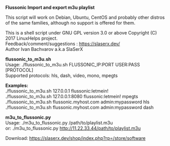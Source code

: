 <b>Flussonic Import and export m3u playlist</br></b>

This script will work on Debian, Ubuntu, CentOS and probably other distros
of the same families, although no support is offered for them. </br>

This is a shell script under GNU GPL version 3.0 or above
Copyright (C) 2017 LinuxHelps project.</br>
Feedback/comment/suggestions : https://slaserx.dev/</br>
Author Ivan Bachvarov a.k.a SlaSerX</br>


<b>flussonic_to_m3u.sh </br></b>
Usage: ./flussonic_to_m3u.sh FLUSSONIC_IP:PORT USER:PASS [PROTOCOL]</br>
Supported protocols: hls, dash, video, mono, mpegts</br>

<b>Examples:</br></b>
./flussonic_to_m3u.sh 127.0.0.1 flussonic:letmein!</br>
./flussonic_to_m3u.sh 127.0.0.1:8080 flussonic:letmein! mpegts</br>
./flussonic_to_m3u.sh flussonic.myhost.com admin:mypassword hls</br>
./flussonic_to_m3u.sh flussonic.myhost.com admin:mypassword dash</br>



<b>m3u_to_flussonic.py </br></b>
Usage: ./m3u_to_flussonic.py /path/to/playlist.m3u</br>
or: ./m3u_to_flussonic.py http://11.22.33.44/path/to/playlist.m3u</br>

Download: https://slaserx.dev/shop/index.php?rp=/store/software</br>
